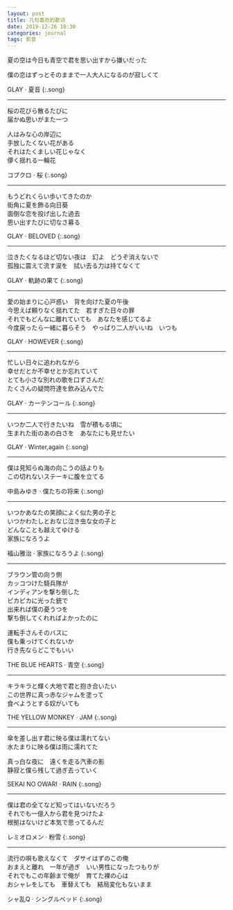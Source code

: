```yaml
---
layout: post
title: 几句喜欢的歌词
date: 2019-12-26 18:30
categories: journal
tags: 影音
---
```


夏の空は今日も青空で君を思い出すから嫌いだった

僕の恋はずっとそのままで一人大人になるのが寂しくて

GLAY · 夏音
{:.song}

------

桜の花びら散るたびに  
届かぬ思いがまた一つ  

人はみな心の岸辺に  
手放したくない花がある  
それはたくましい花じゃなく  
儚く揺れる一輪花  

コブクロ · 桜
{:.song}

------

もうどれくらい歩いてきたのか  
街角に夏を飾る向日葵  
面倒な恋を投げ出した過去  
思い出すたびに切なさ募る  

GLAY · BELOVED
{:.song}

------

泣きたくなるほど切ない夜は　幻よ　どうぞ消えないで  
孤独に震えて流す涙を　拭い去る力は持てなくて  

GLAY · 軌跡の果て
{:.song}

------

愛の始まりに心戸惑い　背を向けた夏の午後  
今思えば頼りなく揺れてた　若すぎた日々の罪  
それでもどんなに離れていても　あなたを感じてるよ  
今度戻ったら一緒に暮らそう　やっぱり二人がいいね　いつも  

GLAY · HOWEVER
{:.song}

------

忙しい日々に追われながら  
幸せだとか不幸せとか忘れていて  
とても小さな別れの歌を口ずさんだ  
たくさんの疑問符達を飲み込んでた  

GLAY · カーテンコール
{:.song}

------

いつか二人で行きたいね　雪が積もる頃に  
生まれた街のあの白さを　あなたにも見せたい  

GLAY · Winter,again
{:.song}

------

僕は見知らぬ海の向こうの話よりも  
この切れないステーキに腹を立てる  

中島みゆき · 僕たちの将来
{:.song}

------

いつかあなたの笑顔によく似た男の子と  
いつかわたしとおなじ泣き虫な女の子と  
どんなことも越えてゆける  
家族になろうよ  

福山雅治 · 家族になろうよ
{:.song}

------

ブラウン管の向う側  
カッコつけた騎兵隊が  
インディアンを撃ち倒した  
ピカピカに光った銃で  
出来れば僕の憂うつを  
撃ち倒してくれればよかったのに  

運転手さんそのバスに  
僕も乗っけてくれないか  
行き先ならどこでもいい  

THE BLUE HEARTS · 青空
{:.song}

-----

キラキラと輝く大地で君と抱き合いたい  
この世界に真っ赤なジャムを塗って  
食べようとする奴がいても  

THE YELLOW MONKEY · JAM
{:.song}

------

傘を差し出す君に映る僕は濡れてない  
水たまりに映る僕は雨に濡れてた  

真っ白な夜に　遠くを走る汽車の影  
静寂と僕ら残して過ぎ去っていく  

SEKAI NO OWARI · RAIN
{:.song}

------

僕は君の全てなど知ってはいないだろう  
それでも一億人から君を見つけたよ  
根拠はないけど本気で思ってるんだ  

レミオロメン · 粉雪
{:.song}

------

流行の唄も歌えなくて　ダサイはずのこの俺  
おまえと離れ　一年が過ぎ　いい男性になったつもりが  
それでもこの年齢まで俺が　育てた裸の心は  
おシャレをしても　車替えても　結局変化もないまま  

シャ乱Q · シングルベッド
{:.song}

<style>.song{color:#268785;}</style>